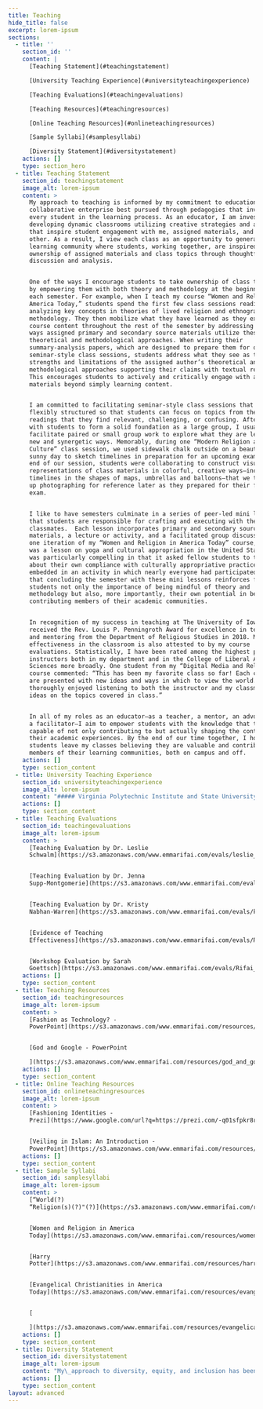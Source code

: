 ```yaml
---
title: Teaching
hide_title: false
excerpt: lorem-ipsum
sections:
  - title: ''
    section_id: ''
    content: |
      [Teaching Statement](#teachingstatement)

      [University Teaching Experience](#universityteachingexperience)

      [Teaching Evaluations](#teachingevaluations)

      [Teaching Resources](#teachingresources)

      [Online Teaching Resources](#onlineteachingresources)

      [Sample Syllabi](#samplesyllabi)

      [Diversity Statement](#diversitystatement)
    actions: []
    type: section_hero
  - title: Teaching Statement
    section_id: teachingstatement
    image_alt: lorem-ipsum
    content: >
      My approach to teaching is informed by my commitment to education as a
      collaborative enterprise best pursued through pedagogies that involve
      every student in the learning process. As an educator, I am invested in
      developing dynamic classrooms utilizing creative strategies and activities
      that inspire student engagement with me, assigned materials, and each
      other. As a result, I view each class as an opportunity to generate a
      learning community where students, working together, are inspired to take
      ownership of assigned materials and class topics through thoughtful
      discussion and analysis.


      One of the ways I encourage students to take ownership of class topics is
      by empowering them with both theory and methodology at the beginning of
      each semester. For example, when I teach my course “Women and Religion in
      America Today,” students spend the first few class sessions reading and
      analyzing key concepts in theories of lived religion and ethnographic
      methodology. They then mobilize what they have learned as they explore
      course content throughout the rest of the semester by addressing various
      ways assigned primary and secondary source materials utilize these
      theoretical and methodological approaches. When writing their
      summary-analysis papers, which are designed to prepare them for our
      seminar-style class sessions, students address what they see as the
      strengths and limitations of the assigned author’s theoretical and
      methodological approaches supporting their claims with textual references.
      This encourages students to actively and critically engage with assigned
      materials beyond simply learning content.


      I am committed to facilitating seminar-style class sessions that are
      flexibly structured so that students can focus on topics from the assigned
      readings that they find relevant, challenging, or confusing. After working
      with students to form a solid foundation as a large group, I usually then
      facilitate paired or small group work to explore what they are learning in
      new and synergetic ways. Memorably, during one “Modern Religion and
      Culture” class session, we used sidewalk chalk outside on a beautifully
      sunny day to sketch timelines in preparation for an upcoming exam. By the
      end of our session, students were collaborating to construct visual
      representations of class materials in colorful, creative ways—including
      timelines in the shapes of maps, umbrellas and balloons—that we then ended
      up photographing for reference later as they prepared for their final
      exam.


      I like to have semesters culminate in a series of peer-led mini lessons
      that students are responsible for crafting and executing with their
      classmates.  Each lesson incorporates primary and secondary source
      materials, a lecture or activity, and a facilitated group discussion. In
      one iteration of my “Women and Religion in America Today” course, there
      was a lesson on yoga and cultural appropriation in the United States that
      was particularly compelling in that it asked fellow students to think
      about their own compliance with culturally appropriative practices
      embedded in an activity in which nearly everyone had participated. I find
      that concluding the semester with these mini lessons reinforces for
      students not only the importance of being mindful of theory and
      methodology but also, more importantly, their own potential in being
      contributing members of their academic communities.


      In recognition of my success in teaching at The University of Iowa, I
      received the Rev. Louis P. Penningroth Award for excellence in teaching
      and mentoring from the Department of Religious Studies in 2018. My
      effectiveness in the classroom is also attested to by my course
      evaluations. Statistically, I have been rated among the highest performing
      instructors both in my department and in the College of Liberal Arts
      Sciences more broadly. One student from my “Digital Media and Religion”
      course commented: “This has been my favorite class so far! Each class we
      are presented with new ideas and ways in which to view the world. I have
      thoroughly enjoyed listening to both the instructor and my classmates’
      ideas on the topics covered in class.”


      In all of my roles as an educator—as a teacher, a mentor, an advocate, and
      a facilitator—I aim to empower students with the knowledge that they are
      capable of not only contributing to but actually shaping the contours of
      their academic experiences. By the end of our time together, I hope that
      students leave my classes believing they are valuable and contributing
      members of their learning communities, both on campus and off.
    actions: []
    type: section_content
  - title: University Teaching Experience
    section_id: universityteachingexperience
    image_alt: lorem-ipsum
    content: "##### Virginia Polytechnic Institute and State University, Instructor\n\n*   World Religions (RLCL: 1014), Fall 2021\r\n\n*   Religion in American Life (RLCL: 2124), Fall 2021\n\n##### The University of Iowa, Instructor\n\n*   Harry Potter: Mystery and Magic of Life (RELS:1997), Fall 2020\n\n*   Women and Religion in America Today (RELS: 2986), Spring 2020\n\n*   Digital Media and Religion (RELS: 2930/COMM:2079), Spring 2018\n\n##### The University of Iowa, Teaching Assistant\n\n<!---->\n\n*   Modern Religion and Culture (RELS:1250/HIST:1050), Spring 2017, Spring 2021\n\n*   Medieval Religion and Culture (RELS:1225/HIST:1025), Fall 2018\n\n*   Harry Potter: Mystery & Magic of Life (RELS:1997), Fall 2017\n\n*   Digital Media and Religion (RELS:2930/COMM:2079), Spring 2017\n\n*   Religion in America Today (RELS:1702), Fall 2015, Fall 2016\n\n*   Religion and Sport in America (RELS:2877), Spring 2015, Spring 2016\n\n##### The University of Iowa, Teaching Practicum Participant\n\n*   Magic Machines:Technology and Social Change (COMM:4153), Fall 2015\n\n*   Women and Power in U.S. History Through the Civil War (GWSS:3280/HIST:3280), Fall 2016\n\n##### Concordia College, Teaching Assistant\n\n*   Introduction to Religion (REL 100), Fall 2013\n\n*   Catholicism (REL 328), Spring 2013\n\n*   Religion and the Body (REL 382), Spring 2013\n\n*   Women’s Religious History (REL 374), Fall 2012\n"
    actions: []
    type: section_content
  - title: Teaching Evaluations
    section_id: teachingevaluations
    image_alt: lorem-ipsum
    content: >
      [Teaching Evaluation by Dr. Leslie
      Schwalm](https://s3.amazonaws.com/www.emmarifai.com/evals/leslie_schwalm_eval.pdf)


      [Teaching Evaluation by Dr. Jenna
      Supp-Montgomerie](https://s3.amazonaws.com/www.emmarifai.com/evals/jenna_supp_montgomerie_eval.pdf)


      [Teaching Evaluation by Dr. Kristy
      Nabhan-Warren](https://s3.amazonaws.com/www.emmarifai.com/evals/kristy_nabhan_warren_eval.pdf)


      [Evidence of Teaching
      Effectiveness](https://s3.amazonaws.com/www.emmarifai.com/evals/Rifai_Evidence+of+Teaching+Effectiveness.pdf)


      [Workshop Evaluation by Sarah
      Goettsch](https://s3.amazonaws.com/www.emmarifai.com/evals/Rifai_Workshop+Evaluation_Sarah.pdf)
    actions: []
    type: section_content
  - title: Teaching Resources
    section_id: teachingresources
    image_alt: lorem-ipsum
    content: >
      [Fashion as Technology? -
      PowerPoint](https://s3.amazonaws.com/www.emmarifai.com/resources/islamic_fashion.pdf)


      [God and Google - PowerPoint

      ](https://s3.amazonaws.com/www.emmarifai.com/resources/god_and_google.pdf)
    actions: []
    type: section_content
  - title: Online Teaching Resources
    section_id: onlineteachingresources
    image_alt: lorem-ipsum
    content: >
      [Fashioning Identities -
      Prezi](https://www.google.com/url?q=https://prezi.com/-q01sfpkr8ro/?token%3Db8fce429c69b85ded7043eb6148c26d76d7b772c6bf70efc5dbdc6cf90934660\&sa=D\&source=hangouts\&ust=1612803704371000\&usg=AFQjCNGf1WMvf5OThSietnjDDVSr01TOFg)


      [Veiling in Islam: An Introduction -
      PowerPoint](https://s3.amazonaws.com/www.emmarifai.com/resources/veiling_in_islam.pdf)
    actions: []
    type: section_content
  - title: Sample Syllabi
    section_id: samplesyllabi
    image_alt: lorem-ipsum
    content: >
      [“World(?)
      “Religion(s)(?)"(?)](https://s3.amazonaws.com/www.emmarifai.com/resources/Rifai_Syllabus_World+Religions.pdf)


      [Women and Religion in America
      Today](https://s3.amazonaws.com/www.emmarifai.com/resources/women_and_religion_in_america_today.pdf)


      [Harry
      Potter](https://s3.amazonaws.com/www.emmarifai.com/resources/harry_potter.pdf)


      [Evangelical Christianities in America
      Today](https://s3.amazonaws.com/www.emmarifai.com/resources/evangelical_christianities_in_america_today.pdf)


      [

      ](https://s3.amazonaws.com/www.emmarifai.com/resources/evangelical_christianities_in_america_today.pdf)
    actions: []
    type: section_content
  - title: Diversity Statement
    section_id: diversitystatement
    image_alt: lorem-ipsum
    content: "My\_approach to diversity, equity, and inclusion has been profoundly shaped by my experiences tutoring ELL learners over the last dozen years\_or so.\_The challenges that immigrants and refugees face\_very rarely stem from a single aspect of their\_identities; rather, they, like all of us, interact with the world through intersecting identities related to categories like race, gender, sexuality, income, immigration status, and religion.\_As a result,\_I am committed, as an educator and researcher,\_to engaging with my students,\_colleagues, and fellow community members by acknowledging\_and celebrating our intersecting identity categories.\_\n\nAs a volunteer with a variety of service organizations that specialize in ELL programing for immigrant and refugee populations (including the Somali Services Coalition,\_Giving+Learning, and the YWCA), I have learned that\_the most effective\_teaching\_occurs when we, as educators, attend to the individual needs of our students.\_For example, standard ELL programming may not always address\_the\_particular experiences\_of adult learners.\_Because\_ELL students are often navigating complex legal systems as they work through the immigration process,\_for\_instance,\_they\_may be better served with classes that unpack some of the\_complex legalese they are expected to negotiate for themselves and their families.\_As the\_spouse\_of a now naturalized citizen—my\_partner\_is a Palestinian who grew up in Lebanon—I have\_learned firsthand\_the stress and uncertainty that accompanies\_the naturalization process, particularly in a political climate that is often hostile towards immigrants broadly and Arabs more specifically.\_\_\n\nAs an educator at The University of Iowa, many, but not all, of my students\_are racially privileged\_and a considerable number of them are from rural Iowa, often\_with\_little\_experience interacting with\_diverse communities.\_I myself am from a very small town in Minnesota and\_grew up in a\_decidedly\_racially and ethnically\_homogenous\_environment.\_As a result, I\_have worked to centralize diverse materials, methodologies, and theoretical approaches\_in my classes\_to equip my students with the tools necessary to engage and thrive in more diverse environments.\_For example,\_while it would, perhaps, be easier to teach a more\_standard version of\_a\_world religions\_course\_centralizing texts, institutional histories, and male experiences,\_my world religions syllabus centralizes questions of gender\_and\_what we learn about various religious traditions when we look to the margins rather than\_to\_the center.\_\_\n\nAs a\_scholar, I embrace diversity both in terms of my methodological and theoretical orientations as well as in my choice of subject matter.\_In addition to my work on North American religions,\_including mainstream denominations, new religious movements, and indigenous spiritualities,\_I have extensive\_graduate\_training in gender,\_women’s, and sexuality studies\_as well as\_considerable fluency with Islam and\_the\_history and politics\_of\_the Middle East.\_I approach these diverse topics by applying\_innovative theoretical perspectives like new materialisms and affect theory, which lend themselves to novel interpretations of the relationship between\_individuals\_and their\_various\_environments.\_\n\nFinally, I am committed to seeking out service and public engagement opportunities that specifically\_address\_intersectional concerns\_both on campus and in my community, from more explicitly activist engagements in the forms of marches, sit-ins, and rallies to more educational opportunities like leading and participating in workshops and discussions.\_As a graduate student at The University of Iowa, I served on the UI Council on the Status of Women and participated in the Iowa N.E.W. Leadership\_Institute.\_Additionally, I regularly offered workshops through a variety of local community organizations that worked to raise awareness and dispel misunderstandings concerning women and gender in Islam.\_In the future, I intend to continue to implement my intersectional feminist values through my research, teaching, and service\_both on and off campus.\_\n"
    actions: []
    type: section_content
layout: advanced
---
```

